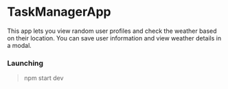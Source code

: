 # TaskManagerApp

This app lets you view random user profiles and check the weather based on their location. You can save user information and view weather details in a modal.

### Launching

> npm start dev
